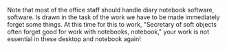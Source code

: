 Note that most of the office staff should handle diary notebook software, software. Is drawn in the task of the work we have to be made immediately forget some things. At this time for this to work, "Secretary of soft objects often forget good for work with notebooks, notebook," your work is not essential in these desktop and notebook again!
